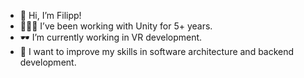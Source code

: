 - 👋 Hi, I’m Filipp!
- 👨🏻‍💻 I’ve been working with Unity for 5+ years.
- 🕶 I’m currently working in VR development.
- 🌱 I want to improve my skills in software architecture and backend development.

